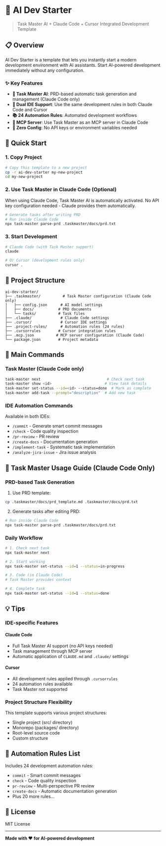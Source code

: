# 🚀 AI Dev Starter

> Task Master AI + Claude Code + Cursor Integrated Development Template

## 📋 Overview

AI Dev Starter is a template that lets you instantly start a modern development environment with AI assistants.
Start AI-powered development immediately without any configuration.

### ✨ Key Features

- **🤖 Task Master AI**: PRD-based automatic task generation and management (Claude Code only)
- **🔧 Dual IDE Support**: Use the same development rules in both Claude Code and Cursor
- **📚 24 Automation Rules**: Automated development workflows
- **🔌 MCP Server**: Use Task Master as an MCP server in Claude Code
- **🎯 Zero Config**: No API keys or environment variables needed

## 🚀 Quick Start

### 1. Copy Project

```bash
# Copy this template to a new project
cp -r ai-dev-starter my-new-project
cd my-new-project
```

### 2. Use Task Master in Claude Code (Optional)

When using Claude Code, Task Master AI is automatically activated.
No API key configuration needed - Claude provides them automatically.

```bash
# Generate tasks after writing PRD
# Run inside Claude Code
npx task-master parse-prd .taskmaster/docs/prd.txt
```

### 3. Start Development

```bash
# Claude Code (with Task Master support)
claude

# Or Cursor (development rules only)
cursor .
```

## 📁 Project Structure

```
ai-dev-starter/
├── .taskmaster/          # Task Master configuration (Claude Code only)
│   ├── config.json      # AI model settings
│   ├── docs/           # PRD documents
│   └── tasks/          # Task files
├── .claude/             # Claude Code settings
├── .cursor/             # Cursor IDE settings
├── .project-rules/      # Automation rules (24 rules)
├── .cursorrules        # Cursor integration rules
├── .mcp.json          # MCP server configuration (Claude Code)
└── package.json        # Project metadata
```

## 🔧 Main Commands

### Task Master (Claude Code only)
```bash
task-master next                              # Check next task
task-master show <id>                        # View task details
task-master set-status --id=<id> --status=done  # Mark as complete
task-master add-task --prompt="description"  # Add new task
```

### IDE Automation Commands
Available in both IDEs:
- `/commit` - Generate smart commit messages
- `/check` - Code quality inspection
- `/pr-review` - PR review
- `/create-docs` - Documentation generation
- `/implement-task` - Systematic task implementation
- `/analyze-jira-issue` - Jira issue analysis

## 📝 Task Master Usage Guide (Claude Code Only)

### PRD-based Task Generation

1. Use PRD template:
```bash
cp .taskmaster/docs/prd_template.md .taskmaster/docs/prd.txt
```

2. Generate tasks after editing PRD:
```bash
# Run inside Claude Code
npx task-master parse-prd .taskmaster/docs/prd.txt
```

### Daily Workflow

```bash
# 1. Check next task
npx task-master next

# 2. Start working
npx task-master set-status --id=1 --status=in-progress

# 3. Code (in Claude Code)
# Task Master provides context

# 4. Complete task
npx task-master set-status --id=1 --status=done
```

## 💡 Tips

### IDE-specific Features

#### Claude Code
- Full Task Master AI support (no API keys needed)
- Task management through MCP server
- Automatic application of `CLAUDE.md` and `.claude/` settings

#### Cursor
- All development rules applied through `.cursorrules`
- 24 automation rules available
- Task Master not supported

### Project Structure Flexibility

This template supports various project structures:
- Single project (src/ directory)
- Monorepo (packages/ directory)
- Root-level source code
- Custom structure

## 🔧 Automation Rules List

Includes 24 development automation rules:
- `commit` - Smart commit messages
- `check` - Code quality inspection
- `pr-review` - Multi-perspective PR review
- `create-docs` - Automatic documentation generation
- Plus 20 more rules...

## 📄 License

MIT License

---

**Made with ❤️ for AI-powered development**
